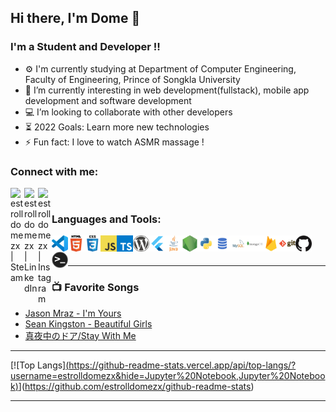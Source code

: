 ## Hi there, I'm Dome 👋 

### I'm a Student and Developer !!

- ⚙️ I'm currently studying at Department of Computer Engineering, Faculty of Engineering, Prince of Songkla University
- 🌱 I’m currently interesting in web development(fullstack), mobile app development and software development 
- 💻 I’m looking to collaborate with other developers
- ⏳ 2022 Goals: Learn more new technologies
- ⚡ Fun fact: I love to watch ASMR massage !

### Connect with me:

[<img align="left" alt="estrolldomezx | Steam" width="22px" src="https://cdn.jsdelivr.net/npm/simple-icons@v3/icons/steam.svg" />][steam]
[<img align="left" alt="estrolldomezx | LinkedIn" width="22px" src="https://cdn.jsdelivr.net/npm/simple-icons@v3/icons/linkedin.svg" />][linkedin]
[<img align="left" alt="estrolldomezx | Instagram" width="22px" src="https://cdn.jsdelivr.net/npm/simple-icons@v3/icons/instagram.svg" />][instagram]

<br />

### Languages and Tools:

<img align="left" alt="Visual Studio Code" width="26px" src="https://raw.githubusercontent.com/github/explore/80688e429a7d4ef2fca1e82350fe8e3517d3494d/topics/visual-studio-code/visual-studio-code.png" />
<img align="left" alt="HTML5" width="26px" src="https://raw.githubusercontent.com/github/explore/80688e429a7d4ef2fca1e82350fe8e3517d3494d/topics/html/html.png" />
<img align="left" alt="CSS3" width="26px" src="https://raw.githubusercontent.com/github/explore/80688e429a7d4ef2fca1e82350fe8e3517d3494d/topics/css/css.png" />
<img align="left" alt="JavaScript" width="26px" src="https://raw.githubusercontent.com/github/explore/80688e429a7d4ef2fca1e82350fe8e3517d3494d/topics/javascript/javascript.png" />
<img align="left" alt="TypeScript" width="26px" src="https://raw.githubusercontent.com/github/explore/80688e429a7d4ef2fca1e82350fe8e3517d3494d/topics/typescript/typescript.png" />
<img align="left" alt="Wordpress" width="26px" src="https://raw.githubusercontent.com/github/explore/80688e429a7d4ef2fca1e82350fe8e3517d3494d/topics/wordpress/wordpress.png" />
<img align="left" alt="Flutter" width="26px" src="https://raw.githubusercontent.com/github/explore/80688e429a7d4ef2fca1e82350fe8e3517d3494d/topics/flutter/flutter.png" />
<img align="left" alt="Java" width="26px" src="https://raw.githubusercontent.com/github/explore/80688e429a7d4ef2fca1e82350fe8e3517d3494d/topics/java/java.png" />
<img align="left" alt="Node.js" width="26px" src="https://raw.githubusercontent.com/github/explore/80688e429a7d4ef2fca1e82350fe8e3517d3494d/topics/nodejs/nodejs.png" />
<img align="left" alt="Python" width="26px" src="https://raw.githubusercontent.com/github/explore/80688e429a7d4ef2fca1e82350fe8e3517d3494d/topics/python/python.png" />
<img align="left" alt="SQL" width="26px" src="https://raw.githubusercontent.com/github/explore/80688e429a7d4ef2fca1e82350fe8e3517d3494d/topics/sql/sql.png" />
<img align="left" alt="MySQL" width="26px" src="https://raw.githubusercontent.com/github/explore/80688e429a7d4ef2fca1e82350fe8e3517d3494d/topics/mysql/mysql.png" />
<img align="left" alt="MongoDB" width="26px" src="https://raw.githubusercontent.com/github/explore/80688e429a7d4ef2fca1e82350fe8e3517d3494d/topics/mongodb/mongodb.png" />
<img align="left" alt="Firebase" width="26px" src="https://raw.githubusercontent.com/github/explore/80688e429a7d4ef2fca1e82350fe8e3517d3494d/topics/firebase/firebase.png" />
<img align="left" alt="Git" width="26px" src="https://raw.githubusercontent.com/github/explore/80688e429a7d4ef2fca1e82350fe8e3517d3494d/topics/git/git.png" />
<img align="left" alt="GitHub" width="26px" src="https://raw.githubusercontent.com/github/explore/78df643247d429f6cc873026c0622819ad797942/topics/github/github.png" />
<img align="left" alt="Terminal" width="26px" src="https://raw.githubusercontent.com/github/explore/80688e429a7d4ef2fca1e82350fe8e3517d3494d/topics/terminal/terminal.png" />


<br />
<br />

---

### 📺 Favorite Songs

<!-- YOUTUBE:START -->
- [Jason Mraz - I'm Yours](https://www.youtube.com/watch?v=EkHTsc9PU2A&ab_channel=JasonMraz)
- [Sean Kingston - Beautiful Girls](https://youtu.be/MrTz5xjmso4)
- [真夜中のドア/Stay With Me](https://youtu.be/VEe_yIbW64w)
<!-- YOUTUBE:END -->
---

[![Top Langs][(https://github-readme-stats.vercel.app/api/top-langs/?username=estrolldomezx&hide=Jupyter%20Notebook,Jupyter%20Notebook)](https://github.com/anuraghazra/github-readme-stats)](https://github.com/estrolldomezx/github-readme-stats)

---

[steam]: https://steamcommunity.com/id/dommanzaza55/
[instagram]: https://www.instagram.com/estrolldomezx
[linkedin]: https://www.linkedin.com/in/estrolldomezx/
